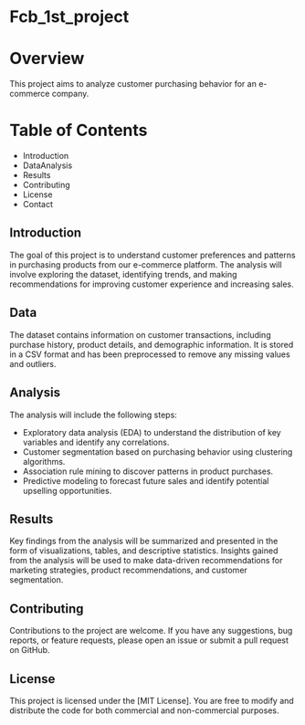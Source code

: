 # Fcb_1st_project
# Overview
This project aims to analyze customer purchasing behavior for an e-commerce company. 
# Table of Contents 
- Introduction
- DataAnalysis
- Results
- Contributing
- License
- Contact
## Introduction 
The goal of this project is to understand customer preferences and patterns in purchasing products from our e-commerce platform. The analysis will involve exploring the dataset, identifying trends, and making recommendations for improving customer experience and increasing sales. 
## Data 
The dataset contains information on customer transactions, including purchase history, product details, and demographic information. It is stored in a CSV format and has been preprocessed to remove any missing values and outliers. 
## Analysis 
The analysis will include the following steps: 
- Exploratory data analysis (EDA) to understand the distribution of key variables and identify any correlations.
- Customer segmentation based on purchasing behavior using clustering algorithms. 
- Association rule mining to discover patterns in product purchases.
- Predictive modeling to forecast future sales and identify potential upselling opportunities.
## Results 
Key findings from the analysis will be summarized and presented in the form of visualizations, tables, and descriptive statistics. Insights gained from the analysis will be used to make data-driven recommendations for marketing strategies, product recommendations, and customer segmentation.
## Contributing
Contributions to the project are welcome. If you have any suggestions, bug reports, or feature requests, please open an issue or submit a pull request on GitHub. 
## License 
This project is licensed under the [MIT License]. You are free to modify and distribute the code for both commercial and non-commercial purposes.
